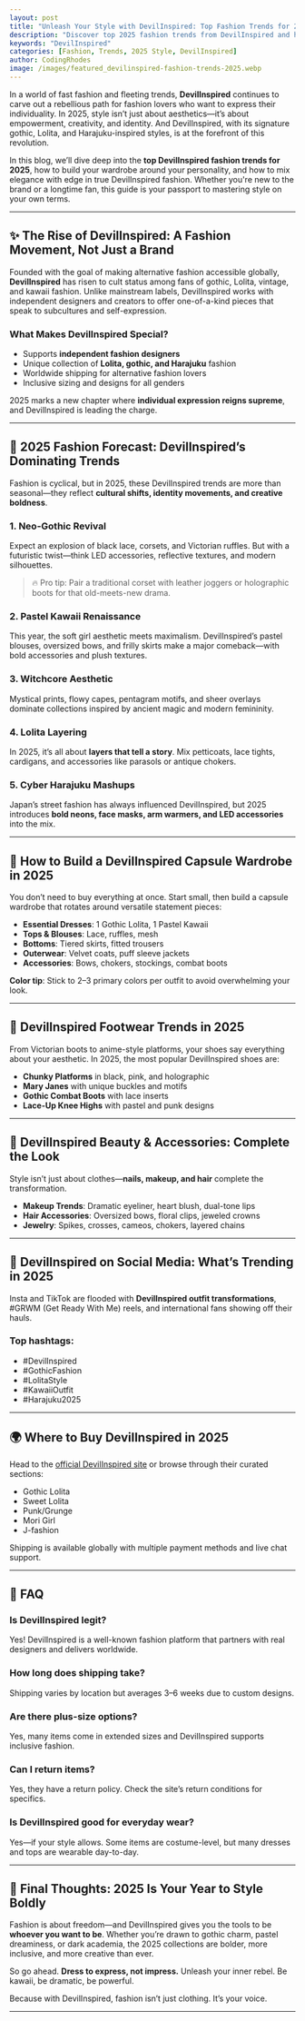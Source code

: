 ```yaml
---
layout: post
title: "Unleash Your Style with DevilInspired: Top Fashion Trends for 2025"
description: "Discover top 2025 fashion trends from DevilInspired and how to elevate your gothic and alternative style with confidence."
keywords: "DevilInspired"
categories: [Fashion, Trends, 2025 Style, DevilInspired]
author: CodingRhodes
image: /images/featured_devilinspired-fashion-trends-2025.webp
---
```


In a world of fast fashion and fleeting trends, **DevilInspired** continues to carve out a rebellious path for fashion lovers who want to express their individuality. In 2025, style isn’t just about aesthetics—it’s about empowerment, creativity, and identity. And DevilInspired, with its signature gothic, Lolita, and Harajuku-inspired styles, is at the forefront of this revolution.

In this blog, we’ll dive deep into the **top DevilInspired fashion trends for 2025**, how to build your wardrobe around your personality, and how to mix elegance with edge in true DevilInspired fashion. Whether you're new to the brand or a longtime fan, this guide is your passport to mastering style on your own terms.

---

## ✨ The Rise of DevilInspired: A Fashion Movement, Not Just a Brand

Founded with the goal of making alternative fashion accessible globally, **DevilInspired** has risen to cult status among fans of gothic, Lolita, vintage, and kawaii fashion. Unlike mainstream labels, DevilInspired works with independent designers and creators to offer one-of-a-kind pieces that speak to subcultures and self-expression.

### What Makes DevilInspired Special?
- Supports **independent fashion designers**
- Unique collection of **Lolita, gothic, and Harajuku** fashion
- Worldwide shipping for alternative fashion lovers
- Inclusive sizing and designs for all genders

2025 marks a new chapter where **individual expression reigns supreme**, and DevilInspired is leading the charge.

---

## 🔮 2025 Fashion Forecast: DevilInspired’s Dominating Trends

<ins class="adsbygoogle"
     style="display:block"
     data-ad-client="ca-pub-2784742237479601"
     data-ad-slot="3760872290"
     data-ad-format="auto"
     data-full-width-responsive="true"></ins>
<script>
     (adsbygoogle = window.adsbygoogle || []).push({});
</script>

Fashion is cyclical, but in 2025, these DevilInspired trends are more than seasonal—they reflect **cultural shifts, identity movements, and creative boldness**.

### 1. **Neo-Gothic Revival**
Expect an explosion of black lace, corsets, and Victorian ruffles. But with a futuristic twist—think LED accessories, reflective textures, and modern silhouettes.

> 🔥 Pro tip: Pair a traditional corset with leather joggers or holographic boots for that old-meets-new drama.

### 2. **Pastel Kawaii Renaissance**
This year, the soft girl aesthetic meets maximalism. DevilInspired’s pastel blouses, oversized bows, and frilly skirts make a major comeback—with bold accessories and plush textures.

### 3. **Witchcore Aesthetic**
Mystical prints, flowy capes, pentagram motifs, and sheer overlays dominate collections inspired by ancient magic and modern femininity.

### 4. **Lolita Layering**
In 2025, it’s all about **layers that tell a story**. Mix petticoats, lace tights, cardigans, and accessories like parasols or antique chokers.

### 5. **Cyber Harajuku Mashups**
Japan’s street fashion has always influenced DevilInspired, but 2025 introduces **bold neons, face masks, arm warmers, and LED accessories** into the mix.

---

## 🧥 How to Build a DevilInspired Capsule Wardrobe in 2025

You don’t need to buy everything at once. Start small, then build a capsule wardrobe that rotates around versatile statement pieces:

- **Essential Dresses**: 1 Gothic Lolita, 1 Pastel Kawaii
- **Tops & Blouses**: Lace, ruffles, mesh
- **Bottoms**: Tiered skirts, fitted trousers
- **Outerwear**: Velvet coats, puff sleeve jackets
- **Accessories**: Bows, chokers, stockings, combat boots

**Color tip**: Stick to 2–3 primary colors per outfit to avoid overwhelming your look.

---

## 👠 DevilInspired Footwear Trends in 2025

From Victorian boots to anime-style platforms, your shoes say everything about your aesthetic. In 2025, the most popular DevilInspired shoes are:

- **Chunky Platforms** in black, pink, and holographic
- **Mary Janes** with unique buckles and motifs
- **Gothic Combat Boots** with lace inserts
- **Lace-Up Knee Highs** with pastel and punk designs

---

<ins class="adsbygoogle"
     style="display:block"
     data-ad-client="ca-pub-2784742237479601"
     data-ad-slot="3760872290"
     data-ad-format="auto"
     data-full-width-responsive="true"></ins>
<script>
     (adsbygoogle = window.adsbygoogle || []).push({});
</script>

## 💅 DevilInspired Beauty & Accessories: Complete the Look

Style isn’t just about clothes—**nails, makeup, and hair** complete the transformation.

- **Makeup Trends**: Dramatic eyeliner, heart blush, dual-tone lips
- **Hair Accessories**: Oversized bows, floral clips, jeweled crowns
- **Jewelry**: Spikes, crosses, cameos, chokers, layered chains

---

## 📸 DevilInspired on Social Media: What’s Trending in 2025

Insta and TikTok are flooded with **DevilInspired outfit transformations**, #GRWM (Get Ready With Me) reels, and international fans showing off their hauls.

### Top hashtags:
- #DevilInspired
- #GothicFashion
- #LolitaStyle
- #KawaiiOutfit
- #Harajuku2025

---

## 🌍 Where to Buy DevilInspired in 2025

Head to the [official DevilInspired site](https://www.devilinspired.com/) or browse through their curated sections:

- Gothic Lolita
- Sweet Lolita
- Punk/Grunge
- Mori Girl
- J-fashion

Shipping is available globally with multiple payment methods and live chat support.

---

## 💬 FAQ

### Is DevilInspired legit?
Yes! DevilInspired is a well-known fashion platform that partners with real designers and delivers worldwide.

### How long does shipping take?
Shipping varies by location but averages 3–6 weeks due to custom designs.

### Are there plus-size options?
Yes, many items come in extended sizes and DevilInspired supports inclusive fashion.

### Can I return items?
Yes, they have a return policy. Check the site’s return conditions for specifics.

### Is DevilInspired good for everyday wear?
Yes—if your style allows. Some items are costume-level, but many dresses and tops are wearable day-to-day.

---

## 🧵 Final Thoughts: 2025 Is Your Year to Style Boldly

Fashion is about freedom—and DevilInspired gives you the tools to be **whoever you want to be**. Whether you’re drawn to gothic charm, pastel dreaminess, or dark academia, the 2025 collections are bolder, more inclusive, and more creative than ever.

So go ahead. **Dress to express, not impress.** Unleash your inner rebel. Be kawaii, be dramatic, be powerful.

Because with DevilInspired, fashion isn’t just clothing. It’s your voice.

---

